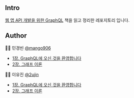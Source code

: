 ## Intro

[웹 앱 API 개발을 위한 GraphQL](http://www.yes24.com/Product/Goods/81537382) 책을 읽고 정리한 레포지토리 입니다.

## Author

🧑‍💻 민경빈 [@mango906](https://github.com/mango906)

- [1장. GraphQL에 오신 것을 환영합니다](https://github.com/mango906/graphql-book-study/blob/master/mango906/Chapter1.md)
- [2장. 그래프 이론](https://github.com/mango906/graphql-book-study/blob/master/mango906/Chapter2.md)

👩‍💻 이유진 [@2ujin](https://github.com/2ujin)

- [1장. GraphQL에 오신 것을 환영합니다](https://github.com/mango906/graphql-book-study/blob/master/2ujin/1.md)
- [2장. 그래프 이론](https://github.com/mango906/graphql-book-study/blob/master/2ujin/2.md)
